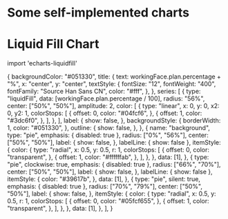 # Some self-implemented charts

# Liquid Fill Chart
import 'echarts-liquidfill'

{
        backgroundColor: "#051330",
        title: {
          text: workingFace.plan.percentage + "%",
          x: "center",
          y: "center",
          textStyle: {
            fontSize: "12",
            fontWeight: "400",
            fontFamily: "Source Han Sans CN",
            color: "#fff",
          },
        },
        series: [
          {
            type: "liquidFill",
            data: [workingFace.plan.percentage / 100],
            radius: "56%",
            center: ["50%", "50%"],
            amplitude: 2,
            color: [
              {
                type: "linear",
                x: 0,
                y: 0,
                x2: 0,
                y2: 1,
                colorStops: [
                  {
                    offset: 0,
                    color: "#04fcf6",
                  },
                  {
                    offset: 1,
                    color: "#3dc6f0",
                  },
                ],
              },
            ],
            label: {
              show: false,
            },
            backgroundStyle: {
              borderWidth: 1,
              color: "#051330",
            },
            outline: {
              show: false,
            },
          },
          {
            name: "background",
            type: "pie",
            emphasis: { disabled: true },
            radius: ["0%", "56%"],
            center: ["50%", "50%"],
            label: {
              show: false,
            },
            labelLine: { show: false },
            itemStyle: {
              color: {
                type: "radial",
                x: 0.5,
                y: 0.5,
                r: 1,
                colorStops: [
                  {
                    offset: 0,
                    color: "transparent",
                  },
                  {
                    offset: 1,
                    color: "#ffffffab",
                  },
                ],
              },
            },
            data: [1],
          },
          {
            type: "pie",
            clockwise: true,
            emphasis: { disabled: true },
            radius: ["66%", "70%"],
            center: ["50%", "50%"],
            label: {
              show: false,
            },
            labelLine: { show: false },
            itemStyle: {
              color: "#39617b",
            },
            data: [1],
          },
          {
            type: "pie",
            silent: true,
            emphasis: { disabled: true },
            radius: ["70%", "79%"],
            center: ["50%", "50%"],
            label: {
              show: false,
            },
            itemStyle: {
              color: {
                type: "radial",
                x: 0.5,
                y: 0.5,
                r: 1,
                colorStops: [
                  {
                    offset: 0,
                    color: "#05fcf655",
                  },
                  {
                    offset: 1,
                    color: "transparent",
                  },
                ],
              },
            },
            data: [1],
          },
        ],
      }